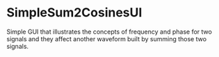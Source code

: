 # SimpleSum2CosinesUI
Simple GUI that illustrates the concepts of frequency and phase for two signals and they affect another waveform built by summing those two signals.
